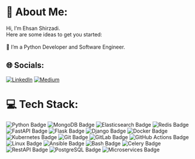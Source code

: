 # 💫 About Me:
Hi, I’m Ehsan Shirzadi.<br>Here are some ideas to get you started:<br><br>🔭 I’m a Python Developer and Software Engineer.<br>


## 🌐 Socials:
[![LinkedIn](https://img.shields.io/badge/LinkedIn-%230077B5.svg?logo=linkedin&logoColor=white)](https://www.linkedin.com/in/eshirzadi/) 
[![Medium](https://img.shields.io/badge/Medium-12100E?logo=medium&logoColor=white)](https://medium.com/@shirzadi)

# 💻 Tech Stack:
![Python Badge](https://img.shields.io/badge/-Python-3776AB?style=for-the-badge&logo=python&logoColor=white)
![MongoDB Badge](https://img.shields.io/badge/-MongoDB-47A248?style=for-the-badge&logo=mongodb&logoColor=white)
![Elasticsearch Badge](https://img.shields.io/badge/-Elasticsearch-005571?style=for-the-badge&logo=elasticsearch&logoColor=white)
![Redis Badge](https://img.shields.io/badge/-Redis-DC382D?style=for-the-badge&logo=redis&logoColor=white)
![FastAPI Badge](https://img.shields.io/badge/-FastAPI-009688?style=for-the-badge&logo=fastapi&logoColor=white)
![Flask Badge](https://img.shields.io/badge/-Flask-000000?style=for-the-badge&logo=flask&logoColor=white)
![Django Badge](https://img.shields.io/badge/-Django-092E20?style=for-the-badge&logo=django&logoColor=white)
![Docker Badge](https://img.shields.io/badge/-Docker-2496ED?style=for-the-badge&logo=docker&logoColor=white)
![Kubernetes Badge](https://img.shields.io/badge/-Kubernetes-326CE5?style=for-the-badge&logo=kubernetes&logoColor=white)
![Git Badge](https://img.shields.io/badge/-Git-F05032?style=for-the-badge&logo=git&logoColor=white)
![GitLab Badge](https://img.shields.io/badge/-GitLab-FCA121?style=for-the-badge&logo=gitlab&logoColor=white)
![GitHub Actions Badge](https://img.shields.io/badge/-GitHub_Actions-2088FF?style=for-the-badge&logo=github-actions&logoColor=white)
![Linux Badge](https://img.shields.io/badge/-Linux-FCC624?style=for-the-badge&logo=linux&logoColor=black)
![Ansible Badge](https://img.shields.io/badge/-Ansible-EE0000?style=for-the-badge&logo=ansible&logoColor=white)
![Bash Badge](https://img.shields.io/badge/-Bash-4EAA25?style=for-the-badge&logo=gnu-bash&logoColor=white)
![Celery Badge](https://img.shields.io/badge/-Celery-37814A?style=for-the-badge&logo=celery&logoColor=white)
![RestAPI Badge](https://img.shields.io/badge/-REST_API-009688?style=for-the-badge)
![PostgreSQL Badge](https://img.shields.io/badge/-PostgreSQL-336791?style=for-the-badge&logo=postgresql&logoColor=white)
![Microservices Badge](https://img.shields.io/badge/-Microservices-FF5722?style=for-the-badge)



